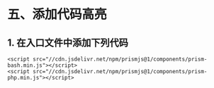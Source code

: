 # 五、添加代码高亮

## 1. 在入口文件中添加下列代码

  ```
  <script src="//cdn.jsdelivr.net/npm/prismjs@1/components/prism-bash.min.js"></script>
  <script src="//cdn.jsdelivr.net/npm/prismjs@1/components/prism-php.min.js"></script>
  ```